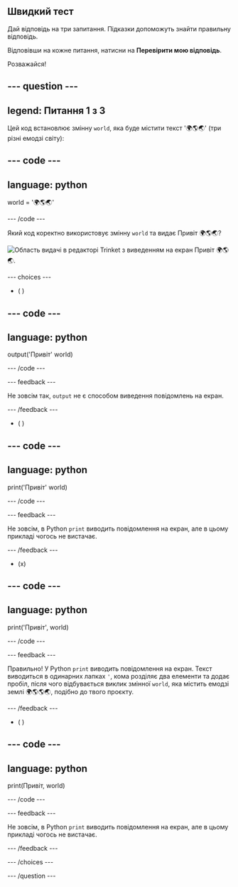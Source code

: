 ## Швидкий тест

Дай відповідь на три запитання. Підказки допоможуть знайти правильну відповідь.

Відповівши на кожне питання, натисни на **Перевірити мою відповідь**.

Розважайся!

--- question ---
---
legend: Питання 1 з 3
---

Цей код встановлює змінну `world`, яка буде містити текст '🌍🌎🌏' (три різні емодзі світу):

--- code ---
---
language: python
---

world = '🌍🌎🌏'

--- /code ---

Який код коректно використовує змінну `world` та видає Привіт 🌍🌎🌏?

![Область видачі в редакторі Trinket з виведенням на екран Привіт 🌍🌎🌏.](images/quiz1.png)

--- choices ---

- ( )

--- code ---
---
language: python
---

output('Привіт' world)

--- /code ---

 --- feedback ---

 Не зовсім так, `output` не є способом виведення повідомлень на екран.

 --- /feedback ---


- ( )

--- code ---
---
language: python
---

print('Привіт' world)

--- /code ---

 --- feedback ---

 Не зовсім, в Python `print` виводить повідомлення на екран, але в цьому прикладі чогось не вистачає.

 --- /feedback ---

- (x)

--- code ---
---
language: python
---

print('Привіт', world)

--- /code ---

 --- feedback ---

 Правильно! У Python `print` виводить повідомлення на екран. Текст виводиться в одинарних лапках `'`, кома розділяє два елементи та додає пробіл, після чого відбувається виклик змінної `world`, яка містить емодзі землі 🌍🌎🌎🌏, подібно до твого проєкту.

 --- /feedback ---

- ( )

--- code ---
---
language: python
---

print(Привіт, world)

--- /code ---

 --- feedback ---

  Не зовсім, в Python `print` виводить повідомлення на екран, але в цьому прикладі чогось не вистачає.

 --- /feedback ---

--- /choices ---

--- /question ---
